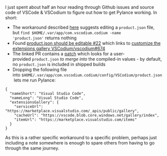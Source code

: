 I just spent about half an hour reading through Github issues and source code of VSCode & VSCodium to figure out how to get Pylance working. In short:

-   The workaround described [here](https://github.com/VSCodium/vscodium/issues/892#issuecomment-986663776) suggests editing a `product.json` file, but `find $HOME/.var/app/com.vscodium.codium -name 'product.json'` returns nothing
-   Found [product.json should be editable #22](https://github.com/flathub/com.vscodium.codium/issues/22) which links to [customize the extensions gallery VSCodium/vscodium#674](https://github.com/VSCodium/vscodium/pull/674)
-   The linked PR contains a [patch](https://github.com/VSCodium/vscodium/blob/3277bd4fa19f262fa1d1a1fb916b4d6d9e0bd134/patches/custom-gallery.patch#L35) which looks for a user-provided `product.json` *to merge into* the compiled-in values - by default, no `product.json` is included in shipped builds
-   Dropping the following file into `$HOME/.var/app/com.vscodium.codium/config/VSCodium/product.json` lets me run Pylance:

```
{
  "nameShort": "Visual Studio Code",
  "nameLong": "Visual Studio Code",
  "extensionsGallery": {
    "serviceUrl": "https://marketplace.visualstudio.com/_apis/public/gallery",
    "cacheUrl": "https://vscode.blob.core.windows.net/gallery/index",
    "itemUrl": "https://marketplace.visualstudio.com/items"
  }
}

```

As this is a rather specific workaround to a specific problem, perhaps just including a note somewhere is enough to spare others from having to go through the same journey.
